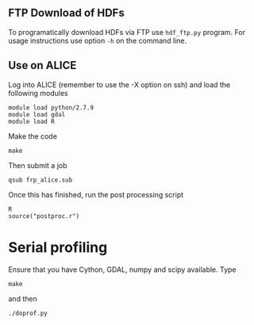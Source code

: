 ## FTP Download of HDFs

To programatically download HDFs via FTP use `hdf_ftp.py` program. For usage instructions use option `-h` on the command line.

## Use on ALICE

Log into ALICE (remember to use the -X option on ssh) and load the following modules

    module load python/2.7.9
    module load gdal
    module load R
    
Make the code

    make

Then submit a job

    qsub frp_alice.sub

Once this has finished, run the post processing script 

    R
    source("postproc.r")

# Serial profiling

Ensure that you have Cython, GDAL, numpy and scipy available. Type 

    make

and then 

    ./doprof.py

